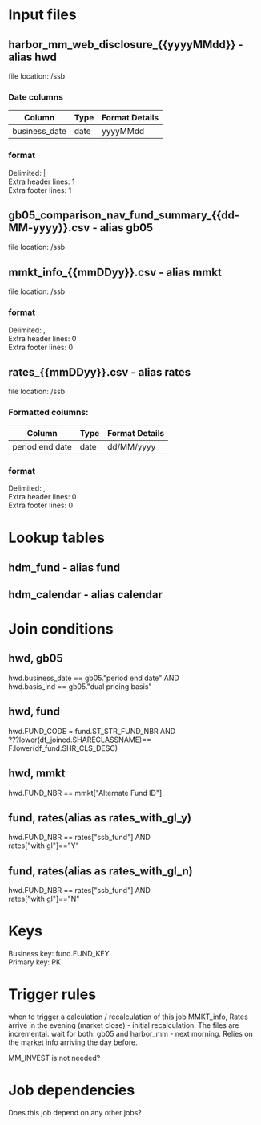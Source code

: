 # Input files

## harbor_mm_web_disclosure_{{yyyyMMdd}} - alias hwd
file location: /ssb

### Date columns
| Column | Type | Format Details |
| ------ | ------ | ------------ |
| business_date | date | yyyyMMdd |

### format
Delimited: |\
Extra header lines: 1\
Extra footer lines: 1

## gb05_comparison_nav_fund_summary_{{dd-MM-yyyy}}.csv - alias gb05
file location: /ssb

## mmkt_info_{{mmDDyy}}.csv - alias mmkt
file location: /ssb

### format
Delimited: ,\
Extra header lines: 0\
Extra footer lines: 0

## rates_{{mmDDyy}}.csv - alias rates
file location: /ssb

### Formatted columns:
| Column | Type | Format Details |
| ------ | ------ | ------------ |
| period end date | date | dd/MM/yyyy |

### format
Delimited: ,\
Extra header lines: 0\
Extra footer lines: 0

# Lookup tables

## hdm_fund - alias fund
## hdm_calendar - alias calendar

# Join conditions
## hwd, gb05
hwd.business_date == gb05."period end date" AND\
hwd.basis_ind == gb05."dual pricing basis"

## hwd, fund
hwd.FUND_CODE = fund.ST_STR_FUND_NBR AND\
???lower(df_joined.SHARECLASSNAME)== F.lower(df_fund.SHR_CLS_DESC)

## hwd, mmkt
hwd.FUND_NBR == mmkt["Alternate Fund ID"]

## fund, rates(alias as rates_with_gl_y)
hwd.FUND_NBR == rates["ssb_fund"] AND\
rates["with gl"]=="Y"

## fund, rates(alias as rates_with_gl_n)
hwd.FUND_NBR == rates["ssb_fund"] AND\
rates["with gl"]=="N"

# Keys
Business key: fund.FUND_KEY\
Primary key: PK

# Trigger rules
when to trigger a calculation / recalculation of this job
MMKT_info, Rates arrive in the evening (market close) - initial recalculation. The files are incremental.
wait for both.
gb05 and harbor_mm - next morning. Relies on the market info arriving the day before.

MM_INVEST is not needed?


# Job dependencies
Does this job depend on any other jobs?

